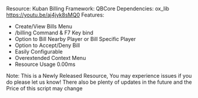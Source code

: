 Resource: Kuban Billing
Framework: QBCore
Dependencies: ox_lib
https://youtu.be/aj4jyk8sMQ0
Features:
+ Create/View Bills Menu
+ /billing Command & F7 Key bind
+ Option to Bill Nearby Player or Bill Specific Player
+ Option to Accept/Deny Bill
+ Easily Configurable
+ Overextended Context Menu
+ Resource Usage 0.00ms

Note: This is a Newly Released Resource, You may experience issues if you do please let us know! There also be plenty of updates in the future and the Price of this script may change
